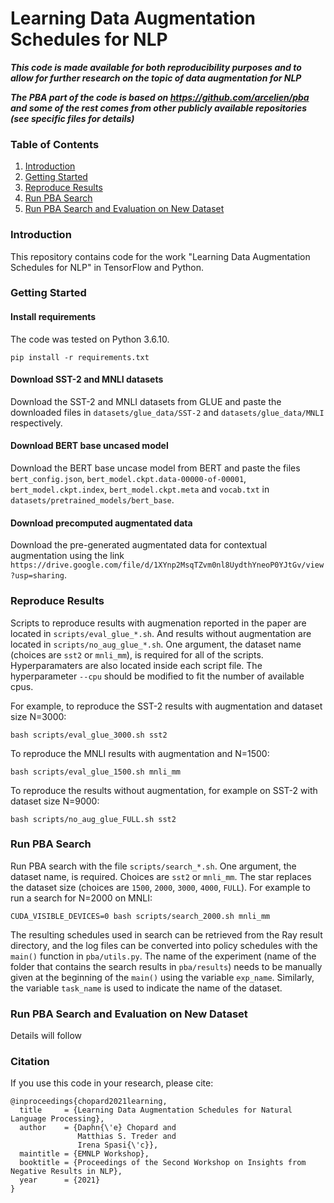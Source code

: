 # Learning Data Augmentation Schedules for NLP

<b><i>This code is made available for both reproducibility purposes and to allow for further research on the topic of data augmentation for NLP</b></i>

<b><i>The PBA part of the code is based on https://github.com/arcelien/pba</b></i>
<b><i>and some of the rest comes from other publicly available repositories (see specific files for details)</b></i>


### Table of Contents

1. [Introduction](#introduction)
2. [Getting Started](#getting-started)
3. [Reproduce Results](#reproduce-results)
4. [Run PBA Search](#run-pba-search)
5. [Run PBA Search and Evaluation on New Dataset](#run-pba-search-eval-new-dataset)

### Introduction

This repository contains code for the work "Learning Data Augmentation Schedules for NLP" in TensorFlow and Python.

### Getting Started

####  Install requirements

The code was tested on Python 3.6.10.

```shell
pip install -r requirements.txt
```

#### Download SST-2 and MNLI datasets

Download the SST-2 and MNLI datasets from GLUE and paste the downloaded files in `datasets/glue_data/SST-2` and `datasets/glue_data/MNLI` respectively.

#### Download BERT base uncased model

Download the BERT base uncase model from BERT and paste the files `bert_config.json`, `bert_model.ckpt.data-00000-of-00001`, `bert_model.ckpt.index`, `bert_model.ckpt.meta` and `vocab.txt` in `datasets/pretrained_models/bert_base`.

#### Download precomputed augmentated data

Download the pre-generated augmentated data for contextual augmentation using the link `https://drive.google.com/file/d/1XYnp2MsqTZvm0nl8UydthYneoP0YJtGv/view?usp=sharing`. 

### Reproduce Results

Scripts to reproduce results with augmenation reported in the paper are located in `scripts/eval_glue_*.sh`. And results without augmentation are located in `scripts/no_aug_glue_*.sh`. One argument, the dataset name (choices are `sst2` or `mnli_mm`), is required for all of the scripts. Hyperparamaters are also located inside each script file. The hyperparameter `--cpu` should be modified to fit the number of available cpus.

For example, to reproduce the SST-2 results with augmentation and dataset size N=3000:

```shell
bash scripts/eval_glue_3000.sh sst2
```

To reproduce the MNLI results with augmentation and N=1500:

```shell
bash scripts/eval_glue_1500.sh mnli_mm
```

To reproduce the results without augmentation, for example on SST-2 with dataset size N=9000:

```shell
bash scripts/no_aug_glue_FULL.sh sst2
```


### Run PBA Search

Run PBA search with the file `scripts/search_*.sh`. One argument, the dataset name, is required. Choices are `sst2` or `mnli_mm`. The star replaces the dataset size (choices are `1500`, `2000`, `3000`, `4000`, `FULL`). For example to run a search for N=2000 on MNLI:


```shell
CUDA_VISIBLE_DEVICES=0 bash scripts/search_2000.sh mnli_mm
```

The resulting schedules used in search can be retrieved from the Ray result directory, and the log files can be converted into policy schedules with the `main()` function in `pba/utils.py`. The name of the experiment (name of the folder that contains the search results in `pba/results`) needs to be manually given at the beginning of the `main()` using the variable `exp_name`. Similarly, the variable `task_name` is used to indicate the name of the dataset.


### Run PBA Search and Evaluation on New Dataset

Details will follow


### Citation
If you use this code in your research, please cite:

```
@inproceedings{chopard2021learning,
  title     = {Learning Data Augmentation Schedules for Natural Language Processing},
  author    = {Daphn{\'e} Chopard and
               Matthias S. Treder and
               Irena Spasi{\'c}},
  maintitle = {EMNLP Workshop},
  booktitle = {Proceedings of the Second Workshop on Insights from Negative Results in NLP},
  year      = {2021}
}
```
